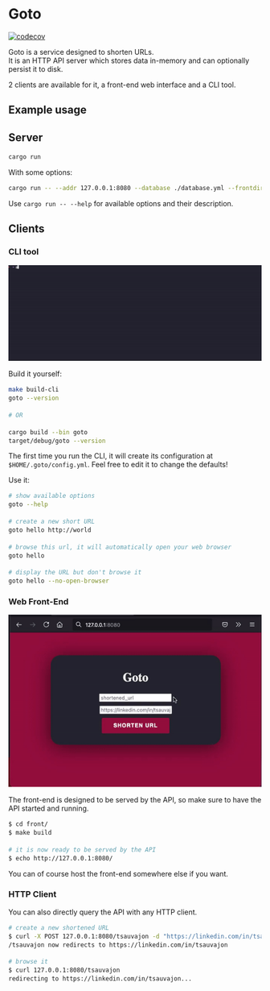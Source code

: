 # Goto

[![codecov](https://codecov.io/gh/tsauvajon/shorturl/branch/master/graph/badge.svg?token=EbP2Znh1m3)](https://codecov.io/gh/tsauvajon/shorturl)

Goto is a service designed to shorten URLs.  
It is an HTTP API server which stores data in-memory and can optionally persist
it to disk.

2 clients are available for it, a front-end web interface and a CLI tool.

## Example usage

## Server

```sh
cargo run
```

With some options:
```sh
cargo run -- --addr 127.0.0.1:8080 --database ./database.yml --frontdir front/dist/
```

Use `cargo run -- --help` for available options and their description.

## Clients

### CLI tool

![CLI tool demo](/demo-cli.gif)

Build it yourself:
```sh
make build-cli
goto --version

# OR

cargo build --bin goto
target/debug/goto --version
```

The first time you run the CLI, it will create its configuration at
`$HOME/.goto/config.yml`. Feel free to edit it to change the defaults!

Use it:
```sh
# show available options
goto --help

# create a new short URL
goto hello http://world

# browse this url, it will automatically open your web browser
goto hello

# display the URL but don't browse it
goto hello --no-open-browser
```

### Web Front-End

![Front-end Demo](/demo-front.gif)

The front-end is designed to be served by the API, so make sure to have the API
started and running.

```sh
$ cd front/
$ make build

# it is now ready to be served by the API
$ echo http://127.0.0.1:8080/
```

You can of course host the front-end somewhere else if you want.

### HTTP Client

You can also directly query the API with any HTTP client.

```sh
# create a new shortened URL
$ curl -X POST 127.0.0.1:8080/tsauvajon -d "https://linkedin.com/in/tsauvajon"
/tsauvajon now redirects to https://linkedin.com/in/tsauvajon

# browse it
$ curl 127.0.0.1:8080/tsauvajon
redirecting to https://linkedin.com/in/tsauvajon...
```
